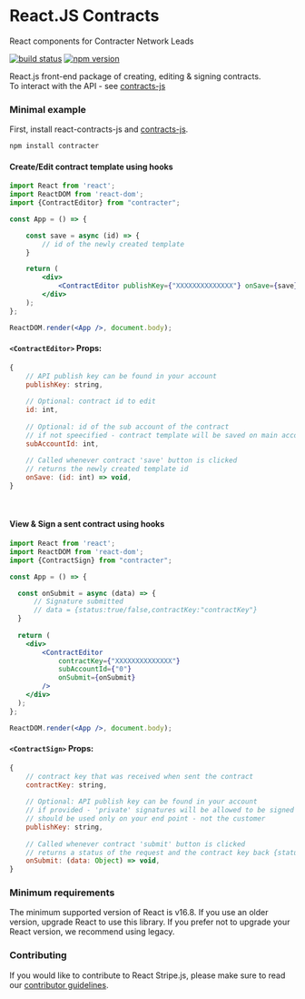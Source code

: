 # React.JS Contracts

React components for Contracter Network Leads

[![build status](https://img.shields.io/npm/l/contracter)](https://www.npmjs.com/package/@network-leads/react-contracts-js)
[![npm version](https://img.shields.io/npm/v/contracter)](https://www.npmjs.com/package/@network-leads/react-contracts-js)

React.js front-end package of creating, editing & signing contracts.<br/>
To interact with the API - see [contracts-js](https://github.com/network-leads/contracter-js)

### Minimal example

First, install react-contracts-js and
[contracts-js](https://github.com/network-leads/contracter-js).

```sh
npm install contracter
```

#### Create/Edit contract template using hooks

```jsx
import React from 'react';
import ReactDOM from 'react-dom';
import {ContractEditor} from "contracter";

const App = () => {

    const save = async (id) => {
        // id of the newly created template
    }

    return (
        <div>
            <ContractEditor publishKey={"XXXXXXXXXXXXXX"} onSave={save} />
        </div>
    );
};

ReactDOM.render(<App />, document.body);
```


#### `<ContractEditor>` Props:

```js
{
    // API publish key can be found in your account
    publishKey: string,
    
    // Optional: contract id to edit
    id: int,
    
    // Optional: id of the sub account of the contract
    // if not speecified - contract template will be saved on main account
    subAccountId: int,
    
    // Called whenever contract 'save' button is clicked
    // returns the newly created template id
    onSave: (id: int) => void,
}
```


<br/>


#### View & Sign a sent contract using hooks

```jsx
import React from 'react';
import ReactDOM from 'react-dom';
import {ContractSign} from "contracter";

const App = () => {

  const onSubmit = async (data) => {
      // Signature submitted
      // data = {status:true/false,contractKey:"contractKey"}
  }
  
  return (
    <div>
        <ContractEditor
            contractKey={"XXXXXXXXXXXXXX"}
            subAccountId={"0"}
            onSubmit={onSubmit}        
        />
    </div>
  );
};

ReactDOM.render(<App />, document.body);
```



#### `<ContractSign>` Props:

```js
{
    // contract key that was received when sent the contract
    contractKey: string,
        
    // Optional: API publish key can be found in your account
    // if provided - 'private' signatures will be allowed to be signed
    // should be used only on your end point - not the customer
    publishKey: string,
    
    // Called whenever contract 'submit' button is clicked
    // returns a status of the request and the contract key back {status:true/false,contractKey:'XXXX'}
    onSubmit: (data: Object) => void,
}
```



### Minimum requirements

The minimum supported version of React is v16.8. If you use an older version,
upgrade React to use this library. If you prefer not to upgrade your React
version, we recommend using legacy.

### Contributing

If you would like to contribute to React Stripe.js, please make sure to read our
[contributor guidelines](CONTRIBUTING.md).